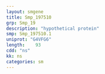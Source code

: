 ```yaml
---
layout: smgene
title: Smp_197510
grp: Smp_19
description: "hypothetical protein"
smp: Smp_197510.1
uniprot: "G4VFG6"
length:    93
cdd: "ns"
kk: ns
categories: sm
---
```

